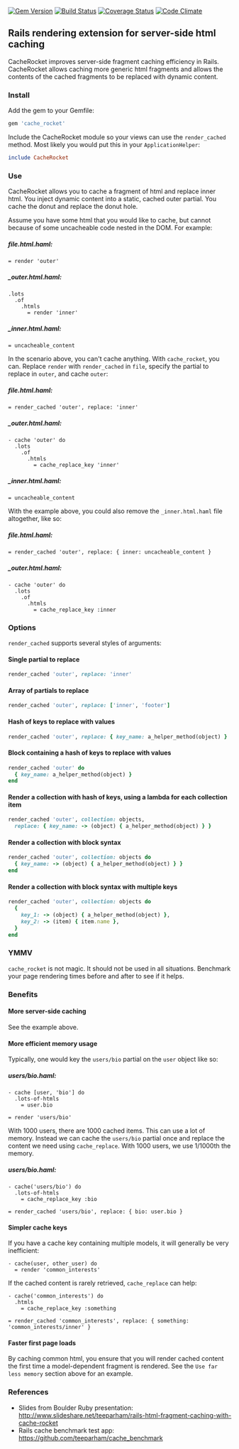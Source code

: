 [![Gem Version](https://badge.fury.io/rb/cache_rocket.svg)][gem]
[![Build Status](https://travis-ci.org/neighborland/cache_rocket.svg?branch=master)][build]
[![Coverage Status](http://img.shields.io/coveralls/neighborland/cache_rocket.svg)][coverage]
[![Code Climate](http://img.shields.io/codeclimate/github/neighborland/cache_rocket.svg)][climate]

[gem]: http://rubygems.org/gems/cache_rocket
[build]: https://travis-ci.org/neighborland/cache_rocket
[coverage]: https://coveralls.io/r/neighborland/cache_rocket
[climate]: https://codeclimate.com/github/neighborland/cache_rocket

## Rails rendering extension for server-side html caching

CacheRocket improves server-side fragment caching efficiency in Rails.
CacheRocket allows caching more generic html fragments and allows the contents of the cached fragments
to be replaced with dynamic content.

### Install

Add the gem to your Gemfile:

```ruby
gem 'cache_rocket'
```

Include the CacheRocket module so your views can use the `render_cached` method.
Most likely you would put this in your `ApplicationHelper`:

```ruby
include CacheRocket
```

### Use

CacheRocket allows you to cache a fragment of html and replace inner html.
You inject dynamic content into a static, cached outer partial.
You cache the donut and replace the donut hole.

Assume you have some html that you would like to cache, but cannot because of some uncacheable code nested in the DOM.
For example:

##### file.html.haml:
```haml
= render 'outer'
```

##### _outer.html.haml:
```haml
.lots
  .of
    .htmls
      = render 'inner'
```

##### _inner.html.haml:
```haml
= uncacheable_content
```

In the scenario above, you can't cache anything. With `cache_rocket`, you can. Replace `render`
with `render_cached` in `file`, specify the partial to replace in `outer`, and cache `outer`:

##### file.html.haml:
```haml
= render_cached 'outer', replace: 'inner'
```

##### _outer.html.haml:
```haml
- cache 'outer' do
  .lots
    .of
      .htmls
        = cache_replace_key 'inner'
```

##### _inner.html.haml:
``` haml
= uncacheable_content
```

With the example above, you could also remove the `_inner.html.haml` file altogether, like so:

##### file.html.haml:
```haml
= render_cached 'outer', replace: { inner: uncacheable_content }
```

##### _outer.html.haml:
```haml
- cache 'outer' do
  .lots
    .of
      .htmls
        = cache_replace_key :inner
```

### Options

`render_cached` supports several styles of arguments:

#### Single partial to replace

```ruby
render_cached 'outer', replace: 'inner'
```

#### Array of partials to replace
```ruby
render_cached 'outer', replace: ['inner', 'footer']
```

#### Hash of keys to replace with values
```ruby
render_cached 'outer', replace: { key_name: a_helper_method(object) }
```

#### Block containing a hash of keys to replace with values
```ruby
render_cached 'outer' do
  { key_name: a_helper_method(object) }
end
```

#### Render a collection with hash of keys, using a lambda for each collection item
```ruby
render_cached 'outer', collection: objects,
  replace: { key_name: -> (object) { a_helper_method(object) } }
```

#### Render a collection with block syntax
```ruby
render_cached 'outer', collection: objects do
  { key_name: -> (object) { a_helper_method(object) } }
end
```

#### Render a collection with block syntax with multiple keys
```ruby
render_cached 'outer', collection: objects do
  {
    key_1: -> (object) { a_helper_method(object) },
    key_2: -> (item) { item.name },
  }
end
```

### YMMV

`cache_rocket` is not magic. It should not be used in all situations.
Benchmark your page rendering times before and after to see if it helps.

### Benefits

#### More server-side caching

See the example above.

#### More efficient memory usage

Typically, one would key the `users/bio` partial on the `user` object like so:

##### users/bio.haml:
```haml
- cache [user, 'bio'] do
  .lots-of-htmls
    = user.bio
```

```haml
= render 'users/bio'
```

With 1000 users, there are 1000 cached items. This can use a lot of memory.
Instead we can cache the `users/bio` partial once and replace the content we need using
`cache_replace`. With 1000 users, we use 1/1000th the memory.

##### users/bio.haml:
```haml
- cache('users/bio') do
  .lots-of-htmls
    = cache_replace_key :bio
```

```haml
= render_cached 'users/bio', replace: { bio: user.bio }
```

#### Simpler cache keys

If you have a cache key containing multiple models, it will generally be very inefficient:
```haml
- cache(user, other_user) do
  = render 'common_interests'
```

If the cached content is rarely retrieved, `cache_replace` can help:

```haml
- cache('common_interests') do
  .htmls
    = cache_replace_key :something
```

```haml
= render_cached 'common_interests', replace: { something: 'common_interests/inner' }
```

#### Faster first page loads

By caching common html, you ensure that you will render cached content the first time a model-dependent
fragment is rendered. See the `Use far less memory` section above for an example.

### References

* Slides from Boulder Ruby presentation: http://www.slideshare.net/teeparham/rails-html-fragment-caching-with-cache-rocket
* Rails cache benchmark test app: https://github.com/teeparham/cache_benchmark

